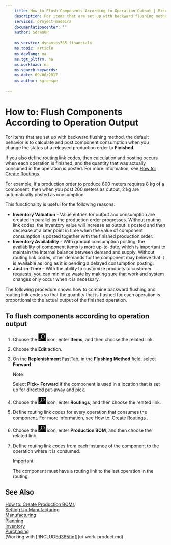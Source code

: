 ```yaml
---
    title: How to Flush Components According to Operation Output | Microsoft Docs
    description: For items that are set up with backward flushing method, the default behavior is to calculate and post component consumption when you change the status of a released production order to **Finished**. For more information, see Flushing Method.
    services: project-madeira
    documentationcenter: ''
    author: SorenGP

    ms.service: dynamics365-financials
    ms.topic: article
    ms.devlang: na
    ms.tgt_pltfrm: na
    ms.workload: na
    ms.search.keywords:
    ms.date: 09/06/2017
    ms.author: sgroespe

---
```

# How to: Flush Components According to Operation Output
For items that are set up with backward flushing method, the default behavior is to calculate and post component consumption when you change the status of a released production order to **Finished**.  

If you also define routing link codes, then calculation and posting occurs when each operation is finished, and the quantity that was actually consumed in the operation is posted. For more information, see [How to: Create Routings](production-how-to-create-routings.md).  

For example, if a production order to produce 800 meters requires 8 kg of a component, then when you post 200 meters as output, 2 kg are automatically posted as consumption.  

This functionality is useful for the following reasons:  

-   **Inventory Valuation** - Value entries for output and consumption are created in parallel as the production order progresses. Without routing link codes, the inventory value will increase as output is posted and then decrease at a later point in time when the value of component consumption is posted together with the finished production order.  
-   **Inventory Availability** - With gradual consumption posting, the availability of component items is more up-to-date, which is important to maintain the internal balance between demand and supply. Without routing link codes, other demands for the component may believe that it is available as long as it is pending a delayed consumption posting.  
-   **Just-in-Time** – With the ability to customize products to customer requests, you can minimize waste by making sure that work and system changes only occur when it is necessary.  

The following procedure shows how to combine backward flushing and routing link codes so that the quantity that is flushed for each operation is proportional to the actual output of the finished operation.  

## To flush components according to operation output  
1.  Choose the ![Search for Page or Report](media/ui-search/search_small.png "Search for Page or Report icon") icon, enter **Items**, and then choose the related link.  
2.  Choose the **Edit** action.  
3.  On the **Replenishment** FastTab, in the **Flushing Method** field, select **Forward**.  

    > [!NOTE]  
    >  Select **Pick+ Forward** if the component is used in a location that is set up for directed put-away and pick.  

4.  Choose the ![Search for Page or Report](media/ui-search/search_small.png "Search for Page or Report icon") icon, enter **Routings**, and then choose the related link.  
5.  Define routing link codes for every operation that consumes the component. For more information, see [How to: Create Routings ](production-how-to-create-routings.md).  
6.  Choose the ![Search for Page or Report](media/ui-search/search_small.png "Search for Page or Report icon") icon, enter **Production BOM**, and then choose the related link.  
7.  Define routing link codes from each instance of the component to the operation where it is consumed.

    > [!IMPORTANT]  
    >  The component must have a routing link to the last operation in the routing.  

## See Also  
[How to: Create Production BOMs](production-how-to-create-production-boms.md)  
[Setting Up Manufacturing](production-configure-production-processes.md)  
[Manufacturing](production-manage-manufacturing.md)    
[Planning](production-planning.md)   
[Inventory](inventory-manage-inventory.md)  
[Purchasing](purchasing-manage-purchasing.md)  
[Working with [!INCLUDE[d365fin](includes/d365fin_md.md)]](ui-work-product.md)
